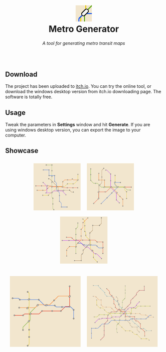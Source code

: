 <h1 align="center">
<img src="res/icon.png">
<br>
Metro Generator
</h1>
<h6 align="center">
A tool for generating metro transit maps
</h6>
<br>

## Download

The project has been uploaded to [itch.io](https://wayoung7.itch.io/metro-generator). You can try the online tool, or download the windows desktop version from itch.io downloading page. The software is totally free. 

## Usage

Tweak the parameters in **Settings** window and hit **Generate**. If you are using windows desktop version, you can export the image to your computer.

## Showcase


<style>
.container {
  display: flex;
  justify-content: center;
  flex-wrap: wrap;
  margin-bottom: 20px; /* Space between rows */
}

.container img {
  width: 30%;
  margin: 10px; /* Space between images */
}

.container.two img {
  width: 45%;
}
</style>

<div class="container">
  <img src="res/1.png" width=200 alt="Image 1">
  <img src="res/2.png" width=200 alt="Image 2">
  <img src="res/3.png" width=200 alt="Image 3">
</div>

<div class="container two">
  <img src="res/4.png" width=200 alt="Image 4">
  <img src="res/5.png" width=200 alt="Image 5">
</div>
